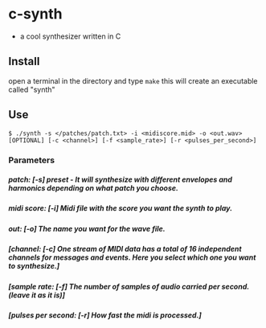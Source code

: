 # c-synth
<ul>
  <li>a cool synthesizer written in C</li>
</ul>

## Install
open a terminal in the directory and type ```make```
this will create an executable called "synth"

## Use
```$ ./synth -s </patches/patch.txt> -i <midiscore.mid> -o <out.wav> [OPTIONAL] [-c <channel>] [-f <sample_rate>] [-r <pulses_per_second>]```

### Parameters

##### patch: [-s] preset - It will synthesize with different envelopes and harmonics depending on what patch you choose. 
##### midi score: [-i] Midi file with the score you want the synth to play. 
##### out: [-o] The name you want for the wave file.
##### [channel: [-c] One stream of MIDI data has a total of 16 independent channels for messages and events. Here you select which one you want to synthesize.]
##### [sample rate: [-f] The number of samples of audio carried per second. (leave it as it is)]
##### [pulses per second: [-r] How fast the midi is processed.]


